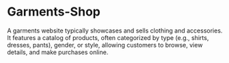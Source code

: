 # Garments-Shop
A garments website typically showcases and sells clothing and accessories. It features a catalog of products, often categorized by type (e.g., shirts, dresses, pants), gender, or style, allowing customers to browse, view details, and make purchases online.
